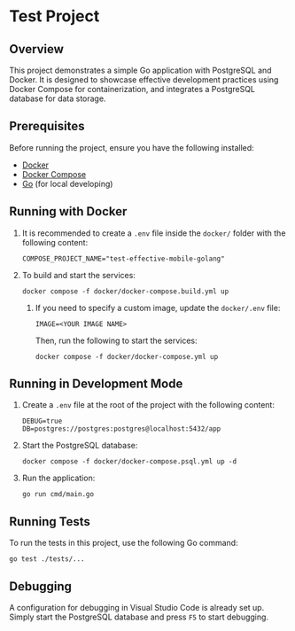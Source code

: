# Test Project

## Overview

This project demonstrates a simple Go application with PostgreSQL and Docker. It is designed to showcase effective development practices using Docker Compose for containerization, and integrates a PostgreSQL database for data storage.

## Prerequisites

Before running the project, ensure you have the following installed:

- [Docker](https://www.docker.com/get-started)
- [Docker Compose](https://docs.docker.com/compose/)
- [Go](https://go.dev/doc/install) (for local developing)

## Running with Docker

1. It is recommended to create a `.env` file inside the `docker/` folder with the following content:

    ```
    COMPOSE_PROJECT_NAME="test-effective-mobile-golang"
    ```

2. To build and start the services:

    ```
    docker compose -f docker/docker-compose.build.yml up
    ```

    1. If you need to specify a custom image, update the `docker/.env` file:

        ```
        IMAGE=<YOUR IMAGE NAME>
        ```

        Then, run the following to start the services:

        ```
        docker compose -f docker/docker-compose.yml up
        ```

## Running in Development Mode

1. Create a `.env` file at the root of the project with the following content:

    ```
    DEBUG=true
    DB=postgres://postgres:postgres@localhost:5432/app
    ```

2. Start the PostgreSQL database:

    ```
    docker compose -f docker/docker-compose.psql.yml up -d
    ```

3. Run the application:

    ```
    go run cmd/main.go
    ```

## Running Tests

To run the tests in this project, use the following Go command:

```
go test ./tests/...
```

## Debugging

A configuration for debugging in Visual Studio Code is already set up. Simply start the PostgreSQL database and press `F5` to start debugging.

